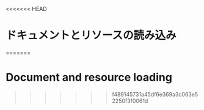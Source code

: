 
<<<<<<< HEAD
# ドキュメントとリソースの読み込み
=======
# Document and resource loading
>>>>>>> f489145731a45df6e369a3c063e52250f3f0061d
